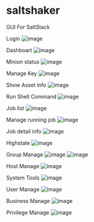 # saltshaker
GUI For SaltStack

Login
![image](https://github.com/yueyongyue/saltshaker/blob/master/screenshots/2015-12-14_171227.png)

Dashboart
![image](https://github.com/yueyongyue/saltshaker/blob/master/screenshots/2016-05-09_103922.png)

Minion status
![image](https://github.com/yueyongyue/saltshaker/blob/master/screenshots/2015-12-14_160819.png)

Manage Key
![image](https://github.com/yueyongyue/saltshaker/blob/master/screenshots/2015-12-14_160836.png)

Show Asset info
![image](https://github.com/yueyongyue/saltshaker/blob/master/screenshots/2016-05-09_104603.png)

Run Shell Command
![image](https://github.com/yueyongyue/saltshaker/blob/master/screenshots/2015-12-14_160940.png)

Job list
![image](https://github.com/yueyongyue/saltshaker/blob/master/screenshots/2015-12-14_160959.png)

Manage running job
![image](https://github.com/yueyongyue/saltshaker/blob/master/screenshots/2015-12-14_161141.png)

Job detail info
![image](https://github.com/yueyongyue/saltshaker/blob/master/screenshots/2015-12-14_161120.png)

Highstate
![image](https://github.com/yueyongyue/saltshaker/blob/master/screenshots/2015-12-14_161224.png)

Group Manage
![image](https://github.com/yueyongyue/saltshaker/blob/master/screenshots/2016-05-09_104626.png)
![image](https://github.com/yueyongyue/saltshaker/blob/master/screenshots/2016-05-09_104645.png)

Host Manage
![image](https://github.com/yueyongyue/saltshaker/blob/master/screenshots/2016-05-09_104702.png)

System Tools
![image](https://github.com/yueyongyue/saltshaker/blob/master/screenshots/2016-05-09_104718.png)

User Manage
![image](https://github.com/yueyongyue/saltshaker/blob/master/screenshots/2016-05-09_104737.png)

Business Manage
![image](https://github.com/yueyongyue/saltshaker/blob/master/screenshots/2016-05-09_104750.png)

Privilege Manage
![image](https://github.com/yueyongyue/saltshaker/blob/master/screenshots/2016-05-09_104800.png)
